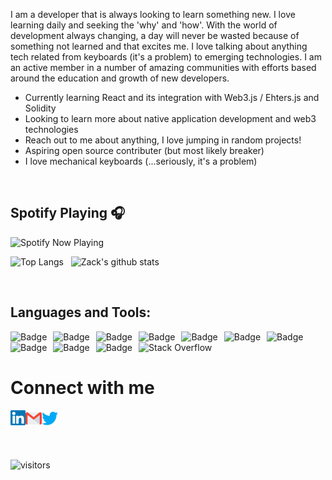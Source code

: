 

<p> I am a developer that is always looking to learn something new. I love learning daily and seeking the 'why' and 'how'. With the world of development always changing, a day will never be wasted because of something not learned and that excites me. I love talking about anything tech related from keyboards (it's a problem) to emerging technologies. I am an active member in a number of amazing communities with efforts based around the education and growth of new developers. </p>

- Currently learning React and its integration with Web3.js / Ehters.js and Solidity
- Looking to learn more about native application development and web3 technologies
- Reach out to me about anything, I love jumping in random projects!
- Aspiring open source contributer (but most likely breaker)
- I love mechanical keyboards (...seriously, it's a problem)



<br>

## Spotify Playing 🎧



[<img src="https://spotify-now-playing.satyu.vercel.app/api/spotify-playing" alt="Spotify Now Playing" width="350" style="float: left; margin-right: 10px;" />](https://open.spotify.com/user/fg01k83u6lvfznthw0bceuafi)


<br>


![Top Langs](https://github-readme-stats.vercel.app/api/top-langs/?username=ZMoberg&theme=radical)&nbsp;&nbsp;
![Zack's github stats](https://github-readme-stats.vercel.app/api?username=ZMoberg&count_private=true&show_icons=true&theme=radical&include_all_commits=true)

<br>

## Languages and Tools:

<img alt="Badge" style="float: left; margin-right: 10px;"  src="https://img.shields.io/badge/html5%20-%23E34F26.svg?&style=for-the-badge&logo=html5&logoColor=white"/>    <img alt="Badge" style="float: left; margin-right: 10px;"  src="https://img.shields.io/badge/css3%20-%231572B6.svg?&style=for-the-badge&logo=css3&logoColor=white"/>    <img alt="Badge" style="float: left; margin-right: 10px;"  src="https://img.shields.io/badge/bootstrap%20-%23563D7C.svg?&style=for-the-badge&logo=bootstrap&logoColor=white"/>    <img alt="Badge" style="float: left; margin-right: 10px;"  src="https://img.shields.io/badge/javascript%20-%23323330.svg?&style=for-the-badge&logo=javascript&logoColor=%23F7DF1E"/>    <img alt="Badge" style="float: left; margin-right: 10px;"  src="https://img.shields.io/badge/React-20232A?style=for-the-badge&logo=react&logoColor=61DAFB"/>    <img alt="Badge" style="float: left; margin-right: 10px;"  src="https://img.shields.io/badge/node.js%20-%2343853D.svg?&style=for-the-badge&logo=node.js&logoColor=white"/>    <img alt="Badge" style="float: left; margin-right: 10px;"  src="https://img.shields.io/badge/Express.js-000000?style=for-the-badge&logo=express&logoColor=white"/>    <img alt="Badge" style="float: left; margin-right: 10px;"  src="https://img.shields.io/badge/ejs%20-%23563D7C.svg?&style=for-the-badge&logo=ejs&logoColor=white"/>    <img alt="Badge" style="float: left; margin-right: 10px;"  src ="https://img.shields.io/badge/MongoDB-%234ea94b.svg?&style=for-the-badge&logo=mongodb&logoColor=white"/>    <img alt="Badge" style="float: left; margin-right: 10px;"  src="https://img.shields.io/badge/git%20-%23F05033.svg?&style=for-the-badge&logo=git&logoColor=white"/>    ![Stack Overflow](https://img.shields.io/badge/-Stackoverflow-FE7A16?style=for-the-badge&logo=stack-overflow&logoColor=white)
<br>


# Connect with me

  <a href="https://www.linkedin.com/in/zackmoberg/">
    <img align="left" alt="Zack Moberg | Linkedin" width="24px" src="https://github.com/SatYu26/SatYu26/blob/master/Assets/Linkedin.svg" />
  </a> &nbsp;&nbsp;
  <a href="mailto:zmoberg@zackmoberg.com">
    <img align="left" alt="Zack Moberg | zackmoberg.com" width="26px" src="https://github.com/SatYu26/SatYu26/blob/master/Assets/Gmail.svg" />
  </a>
  <a href="https://twitter.com/JustCallMeZack">
    <img align="left" alt="Zack Moberg | Twitter" width="26px" src="https://github.com/SatYu26/SatYu26/blob/master/Assets/Twitter.svg" />
  </a> &nbsp;&nbsp;


<br><br>

![visitors](https://visitor-badge.laobi.icu/badge?page_id=ZMoberg)

